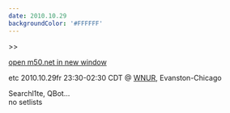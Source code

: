 ```yaml
---
date: 2010.10.29
backgroundColor: '#FFFFFF'
---
```


\>>

[open m50.net in new window  
](http://m50.net/)  

etc 2010.10.29fr 23:30-02:30 CDT @ [WNUR](http://www.wnur.org/), Evanston-Chicago  

Searchl1te, QBot...  
no setlists